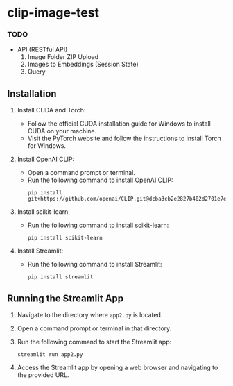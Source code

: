 # clip-image-test

### TODO

- API (RESTful API)
  1. Image Folder ZIP Upload
  2. Images to Embeddings (Session State)
  3. Query

## Installation

1. Install CUDA and Torch:
    - Follow the official CUDA installation guide for Windows to install CUDA on your machine.
    - Visit the PyTorch website and follow the instructions to install Torch for Windows.

2. Install OpenAI CLIP:
    - Open a command prompt or terminal.
    - Run the following command to install OpenAI CLIP:
      ```
      pip install git+https://github.com/openai/CLIP.git@dcba3cb2e2827b402d2701e7e1c7d9fed8a20ef1
      ```

3. Install scikit-learn:
    - Run the following command to install scikit-learn:
      ```
      pip install scikit-learn
      ```

4. Install Streamlit:
    - Run the following command to install Streamlit:
      ```
      pip install streamlit
      ```

## Running the Streamlit App

1. Navigate to the directory where `app2.py` is located.

2. Open a command prompt or terminal in that directory.

3. Run the following command to start the Streamlit app:
    ```
    streamlit run app2.py
    ```

4. Access the Streamlit app by opening a web browser and navigating to the provided URL.
